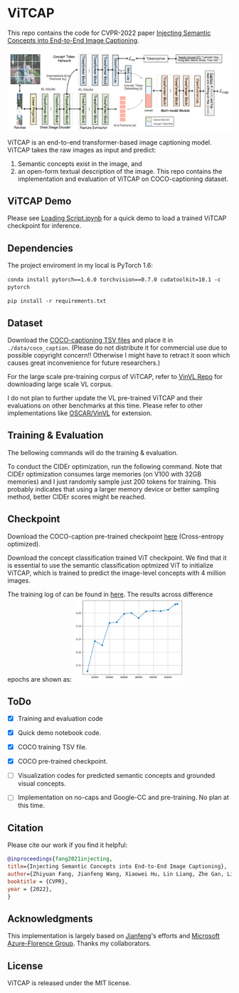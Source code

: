 # ViTCAP

 This repo contains the code for CVPR-2022 paper [Injecting Semantic Concepts into End-to-End Image Captioning](https://arxiv.org/abs/2112.05230).

 <img src="images/ViTCAP.png" width="650"> 

 ViTCAP is an end-to-end transformer-based image captioning model. ViTCAP takes the raw images as input and predict: 
 1. Semantic concepts exist in the image, and 
 2. an open-form textual description of the image. This repo contains the implementation and evaluation of ViTCAP on COCO-captioning dataset.
 
 
 ## ViTCAP Demo
  
  Please see [Loading Script.ipynb](Loading%20Script.ipynb) for a quick demo to load a trained ViTCAP checkpoint for inference.
  
 
 ## Dependencies
  The project enviroment in my local is PyTorch 1.6:
  
  `conda install pytorch==1.6.0 torchvision==0.7.0 cudatoolkit=10.1 -c pytorch`
  
  `pip install -r requirements.txt`

 ## Dataset
  
 Download the [COCO-captioning TSV files]() and place it in `./data/coco_caption`. 
 (Please do not distribute it for commercial use due to possible copyright concern!! Otherwise I might have to retract it soon which causes great inconvenience for future researchers.)
   
 For the large scale pre-training corpus of ViTCAP, refer to [VinVL Repo](https://github.com/microsoft/Oscar/blob/master/VinVL_DOWNLOAD.md) for downloading large scale VL corpus.
 
 I do not plan to further update the VL pre-trained ViTCAP and their evaluations on other benchmarks at this time. Please refer to other implementations like [OSCAR/VinVL](https://github.com/microsoft/Oscar) for extension.

 ## Training & Evaluation
 The bellowing commands will do the training & evaluation.
 
 To conduct the CIDEr optimization, run the following command. Note that CIDEr optimization consumes large memories (on V100 with 32GB memories) and I just randomly sample just 200 tokens for training. This probably indicates that using a larger memory device or better sampling method, better CIDEr scores might be reached.
 
 
 ## Checkpoint
 
 Download the COCO-caption pre-trained checkpoint [here]() (Cross-entropy optimized).
 
 Download the concept classification trained ViT checkpoint. We find that it is essential to use the semantic classification optmized ViT to initialize ViTCAP, which is trained to predict the image-level concepts with 4 million images.
 
 The training log of can be found in [here](). The results across difference epochs are shown as:
 <img src="images/map_TaxCocoCaption_test_Bleu_4.png" width="250"> 
 
    
 ## ToDo
- [x] Training and evaluation code
- [x] Quick demo notebook code.
- [x] COCO training TSV file.
- [x] COCO pre-trained checkpoint.
- [ ] Visualization codes for predicted semantic concepts and grounded visual concepts.
- [ ] Implementation on no-caps and Google-CC and pre-training. No plan at this time. 

   
            
 
 ## Citation
  
 Please cite our work if you find it helpful:
  
```bibtex
@inproceedings{fang2021injecting,
title={Injecting Semantic Concepts into End-to-End Image Captioning},
author={Zhiyuan Fang, Jianfeng Wang, Xiaowei Hu, Lin Liang, Zhe Gan, Lijuan Wang, Yezhou Yang, Zicheng Liu},
booktitle = {CVPR},
year = {2022},
}
```

## Acknowledgments
This implementation is largely based on [Jianfeng]()'s efforts and [Microsoft Azure-Florence Group](https://www.microsoft.com/en-us/research/project/project-florence-vl/). Thanks my collaborators.


## License
ViTCAP is released under the MIT license.


